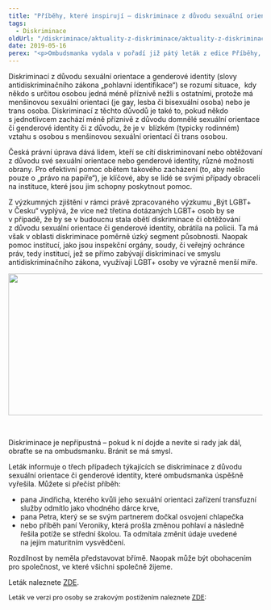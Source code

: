 ```yaml
---
title: "Příběhy, které inspirují – diskriminace z důvodu sexuální orientace a genderové identity"
tags:
  - Diskriminace
oldUrl: "/diskriminace/aktuality-z-diskriminace/aktuality-z-diskriminace-2019/pribehy-ktere-inspiruji-diskriminace-z-duvodu-sexualni-orientace-a-genderove-identity/"
date: 2019-05-16
perex: "<p>Ombudsmanka vydala v pořadí již pátý leták z edice Příběhy, které inspirují, tentokrát na téma diskriminace z důvodu sexuální orientace a genderové identity. Jeho vydáním zároveň, mimo jiné, podporuje aktivity LGBT+ osob, spojené s Mezinárodním dnem proti homofobii, transfobii a bifobii, který připadá na 17. května. </p>"
---
```


<!-- imported from the old website -->

<p>Diskriminací z důvodu sexuální orientace a genderové identity (slovy antidiskriminačního zákona „pohlavní identifikace“) se rozumí situace,  kdy někdo s určitou osobou jedná méně příznivě nežli s ostatními, protože má menšinovou sexuální orientaci (je gay, lesba či bisexuální osoba) nebo je trans osoba. Diskriminací z těchto důvodů je také to, pokud někdo s jednotlivcem zachází méně příznivě z důvodu domnělé sexuální orientace či genderové identity či z důvodu, že je v  blízkém (typicky rodinném) vztahu s osobou s menšinovou sexuální orientací či trans osobou. </p> <p>Česká právní úprava dává lidem, kteří se cítí diskriminovaní nebo obtěžovaní z důvodu své sexuální orientace nebo genderové identity, různé možnosti obrany. Pro efektivní pomoc obětem takového zacházení (to, aby nešlo pouze o „právo na papíře“), je klíčové, aby se lidé se svými případy obraceli na instituce, které jsou jim schopny poskytnout pomoc. </p> <p>Z výzkumných zjištění v rámci právě zpracovaného výzkumu „Být LGBT+ v Česku“ vyplývá, že více než třetina dotázaných LGBT+ osob by se v případě, že by se v budoucnu stala obětí diskriminace či obtěžování z důvodu sexuální orientace či genderové identity, obrátila na policii. Ta má však v oblasti diskriminace poměrně úzký segment působnosti. Naopak pomoc institucí, jako jsou inspekční orgány, soudy, či veřejný ochránce práv, tedy institucí, jež se přímo zabývají diskriminací ve smyslu antidiskriminačního zákona, využívají LGBT+ osoby ve výrazně menší míře.</p><p><img src="https://www.ochrance.cz/uploads/RTEmagicC_Na_koho_by_se_obratili_diskriminovani_LGBT.png.png" width="523" height="281" alt="" /></p><br /> <p>Diskriminace je nepřípustná – pokud k ní dojde a nevíte si rady jak dál, obraťte se na ombudsmanku. Bránit se má smysl. </p> <p>Leták informuje o třech případech týkajících se diskriminace z důvodu sexuální orientace či genderové identity, které ombudsmanka úspěšně vyřešila. Můžete si přečíst příběh:</p> <p></p><ul><li>pana Jindřicha, kterého kvůli jeho sexuální orientaci zařízení transfuzní služby odmítlo jako vhodného dárce krve, </li><li>pana Petra, který se se svým partnerem dočkal osvojení chlapečka</li><li>nebo příběh paní Veroniky, která prošla změnou pohlaví a následně řešila potíže se střední školou. Ta odmítala změnit údaje uvedené na jejím maturitním vysvědčení.</li></ul><p></p>   <p>Rozdílnost by neměla představovat břímě. Naopak může být obohacením pro společnost, ve které všichni společně žijeme. </p> <p>Leták naleznete <a href="/uploads-import/Letaky/Diskriminace_sexualni-orientace-transgender.pdf" target="_blank">ZDE</a>.</p><p><span style="font-size: 12.8px;">Leták ve verzi pro osoby se zrakovým postižením naleznete <a href="/uploads-import/Letaky/Letak_-_Pribehy_ktere_inspiruji_-_diskriminace_z_duvodu_sexualni_orientace_-_verze_pro_osoby_se_zrakovym_postizenim.docx" target="_blank">ZDE</a>:</span></p><br />
